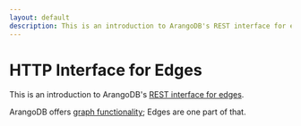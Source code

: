 ```yaml
---
layout: default
description: This is an introduction to ArangoDB's REST interface for edges
---
```

HTTP Interface for Edges
========================

This is an introduction to ArangoDB's [REST interface for edges](../manual/graphs-edges.html).

ArangoDB offers [graph functionality](../manual/graphs.html); Edges are one part of that.

